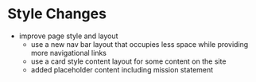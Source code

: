 # Style Changes
- improve page style and layout
	- use a new nav bar layout that occupies less space while providing more navigational links
	- use a card style content layout for some content on the site
	- added placeholder content including mission statement